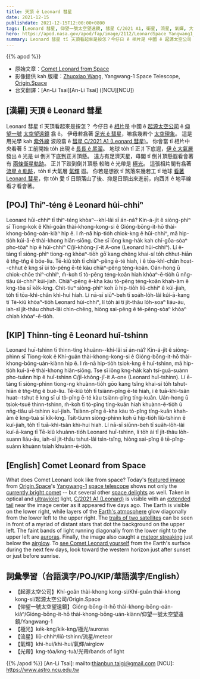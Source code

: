 ```yaml
---
title: 天頂 ê Leonard 彗星
date: 2021-12-15
publishdate: 2021-12-15T12:00:00+0800
tags: [Leonard 彗星, 仰望一號太空望遠鏡, 彗星 C/2021 A1, 衛星, 流星, 氣輝, 大氣層, 光學, 紫外線, 極光]
hero: https://apod.nasa.gov/apod/fap/image/2112/LeonardSpace_Yangwang1_960.jpg
summary: Leonard 彗星 tī 天頂看起來是按怎？今仔日 ê 相片是 中國 ê 起源太空公司 ê 仰望一號太空望遠鏡翕 ê。伊毋若翕著彗星，嘛翕幾若个太空現象。
---
```


{{% apod %}}

- 原始文章：[Comet Leonard from Space](https://apod.nasa.gov/apod/ap211215.html)
- 影像提供 kah 版權：[Zhuoxiao Wang](mailto:zhuoxiao@origin.space), Yangwang-1 Space Telescope, [Origin.Space](https://origin.space/)
- 台文翻譯：[An-Li Tsai][An-Li Tsai] ([NCU][NCU])

## [漢羅] 天頂 ê Leonard 彗星
Leonard 彗星 tī 天頂看起來是按怎？
今仔日 ê [相片][featured image]是 中國 ê [起源太空公司][Origin.Space] ê [仰望一號][Yangwang-1] [太空望遠鏡][space telescope] 翕 ê。
伊毋若翕著 [足光 ê 彗星][currently bright comet]，嘛翕幾若个 [太空現象][space delights]。
這是用光學 kah [紫外線][ultraviolet] 波段翕 ê [彗星 C/2021 A1 (Leonard 彗星)][C/2021 A1 (Leonard)]。
你會當 tī 相片中央看著 5 工前開始 to̍h 出現 ê [長長 ê 尾溜][extended tail t]。
地球 to̍h tī 正爿下底遐，[伊 ê 大氣層][Earth's atmosphere] 發出 ê 光是 ùi 倒爿下底到正爿頂懸。
遠方有足濟天星，毋閣 tī 倒爿頂懸遐看會著有 [兩條衛星軌跡][trails of two satellites]。
正爿下跤到倒爿頂懸 較暗 ê 光帶是 [極光][auroras]。
這張相片閣有翕著 [流星 ê 軌跡][meteor streaking t]，to̍h tī 大氣層 [氣輝][airglow] 遐。
你若是想欲 tī 煞落來幾若工 tī 地球 [看著 Leonard 彗星][see Comet Leonard yourself]，你 to̍h 愛 tī 日頭落山了後、抑是日頭出來進前，向西爿 ê 地平線看才看會著。

## [POJ] Thiⁿ-téng ê Leonard hūi-chhiⁿ
Leonard hūi-chhiⁿ tī thiⁿ-téng khòaⁿ--khí-lâi sī án-ná?
Kin-á-ji̍t ê siòng-phìⁿ sī Tiong-kok ê Khí-goân thài-khong-kong-si ê Gióng-bōng-it-hō thài-khong-bōng-oán-kiàⁿ hip ê.
I m̄-nā hip-tio̍h chiok-kng ê hūi-chhiⁿ, mā hip-tio̍h kúi-ā-ê thài-khong hiān-siōng.
Che sī iōng kng-ha̍k kah chí-gōa-sòaⁿ pho-tōaⁿ hip ê hūi-chhiⁿ C/jī-khòng-jī-it A-one (Leonard hūi-chhiⁿ).
Lí ē-tàng tī siòng-phìⁿ tiong-ng khòaⁿ-tio̍h gō͘ kang chêng khai-sí to̍h chhut-hiān ê tn̂g-tn̂g ê bóe-liu.
Tē-kiû to̍h tī chiàⁿ-pêng ē-té hiah, i ê tōa-khì-chân hoat--chhut ê kng sī ùi tò-pêng ē-té kàu chiàⁿ-pêng téng-koân.
Oán-hong ū chiok-chōe thiⁿ-chhiⁿ, m̄-koh tī tò-pêng téng-koân hiah khòaⁿ-ē-tio̍h ū nn̄g-tiâu ūi-chhiⁿ kúi-jiah.
Chiàⁿ-pêng ē-kha kàu tò-pêng téng-koân khah-àm ê kng-tòa sī ke̍k-kng.
Chit-tiuⁿ siòng-phìⁿ koh ū hip-tio̍h liû-chhiⁿ ê kúi-jiah, to̍h tī tōa-khì-chân khì-hui hiah.
Lí nā-sī siūⁿ-beh tī soa̍h-lo̍h-lâi kúi-ā-kang tī Tē-kiû khòaⁿ-tio̍h Leonard hūi-chhiⁿ, lí to̍h ài tī ji̍t-thâu lo̍h-soaⁿ liáu-āu, iah-sī ji̍t-thâu chhut-lâi chìn-chêng, hiòng sai-pêng ê tē-pêng-sòaⁿ khòaⁿ chiah khòaⁿ-ē-tio̍h.

## [KIP] Thinn-tíng ê Leonard huī-tshinn
Leonard huī-tshinn tī thinn-tíng khuànn--khí-lâi sī án-ná?
Kin-á-ji̍t ê siòng-phìnn sī Tiong-kok ê Khí-guân thài-khong-kong-si ê Gióng-bōng-it-hō thài-khong-bōng-uán-kiànn hip ê.
I m̄-nā hip-tio̍h tsiok-kng ê huī-tshinn, mā hip-tio̍h kuí-ā-ê thài-khong hiān-siōng.
Tse sī iōng kng-ha̍k kah tsí-guā-suànn pho-tuānn hip ê huī-tshinn C/jī-khòng-jī-it A-one (Leonard huī-tshinn).
Lí ē-tàng tī siòng-phìnn tiong-ng khuànn-tio̍h gōo kang tsîng khai-sí to̍h tshut-hiān ê tn̂g-tn̂g ê bué-liu.
Tē-kiû to̍h tī tsiànn-pîng ē-té hiah, i ê tuā-khì-tsân huat--tshut ê kng sī uì tò-pîng ē-té kàu tsiànn-pîng tíng-kuân.
Uán-hong ū tsiok-tsuē thinn-tshinn, m̄-koh tī tò-pîng tíng-kuân hiah khuànn-ē-tio̍h ū nn̄g-tiâu uī-tshinn kuí-jiah.
Tsiànn-pîng ē-kha kàu tò-pîng tíng-kuân khah-àm ê kng-tuà sī ki̍k-kng.
Tsit-tiunn siòng-phìnn koh ū hip-tio̍h liû-tshinn ê kuí-jiah, to̍h tī tuā-khì-tsân khì-hui hiah.
Lí nā-sī siūnn-beh tī sua̍h-lo̍h-lâi kuí-ā-kang tī Tē-kiû khuànn-tio̍h Leonard huī-tshinn, lí to̍h ài tī ji̍t-thâu lo̍h-suann liáu-āu, iah-sī ji̍t-thâu tshut-lâi tsìn-tsîng, hiòng sai-pîng ê tē-pîng-suànn khuànn tsiah khuànn-ē-tio̍h.

## [English] Comet Leonard from Space
What does Comet Leonard look like from space?
Today's [featured image][featured image] from [Origin.Space][Origin.Space]'s [Yangwang-1][Yangwang-1] [space telescope][space telescope] shows not only the [currently bright comet][currently bright comet] -- but several other [space delights][space delights] as well.
Taken in optical and [ultraviolet][ultraviolet] light, [C/2021 A1 (Leonard)][C/2021 A1 (Leonard)] is visible with an [extended tail][extended tail e] near the image center as it appeared five days ago.
The Earth is visible on the lower right, while layers of the [Earth's atmosphere][Earth's atmosphere] glow diagonally from the lower left to the upper right.
The [trails of two satellites][trails of two satellites] can be seen in front of a myriad of distant stars that dot the background on the upper left.
The faint bands of light running diagonally from the lower right to the upper left are [auroras][auroras].
Finally, the image also caught a [meteor streaking][meteor streaking e] just below the [airglow][airglow].
To [see Comet Leonard yourself][see Comet Leonard yourself] from the Earth's surface during the next few days, look toward the western horizon just after sunset or just before sunrise.

## 詞彙學習（台語漢字/POJ/KIP/華語漢字/English）
- 【起源太空公司】Khí-goân thài-khong kong-si/Khí-guân thài-khong kong-si/起源太空公司/Origin.Space
- 【仰望一號太空望遠鏡】Gióng-bōng-it-hō thài-khong-bōng-oán-kiàⁿ/Gióng-bōng-it-hō thài-khong-bōng-uán-kiànn/仰望一號太空望遠鏡/Yangwang-1
- 【極光】ke̍k-kng/ki̍k-kng/極光/auroras
- 【流星】liû-chhiⁿ/liû-tshinn/流星/meteor
- 【氣輝】khì-hui/khì-hui/氣輝/airglow
- 【光帶】kng-tòa/kng-tuà/光帶/bands of light

{{% /apod %}}
[An-Li Tsai]: mailto:thianbun.taigi@gmail.com
[NCU]: https://www.astro.ncu.edu.tw

[featured image]:https://youtu.be/2I6BoOZPf6E
[Origin.Space]:https://en.wikipedia.org/wiki/Origin_Space
[Yangwang-1]:https://space.skyrocket.de/doc_sdat/yangwang-1.htm
[space telescope]:https://www.space.com/chinese-satellite-watching-meteors-aurora
[currently bright comet]:http://www.aerith.net/comet/catalog/2021A1/2021A1.html
[space delights]:https://delavanlakesvet.com/images/uploads/general_images/smiling-cat-for-web.jpg
[ultraviolet]:https://science.nasa.gov/ems/10_ultravioletwaves
[C/2021 A1 (Leonard)]:https://en.wikipedia.org/wiki/C/2021_A1_(Leonard)
[extended tail e]:https://apod.nasa.gov/apod/ap211212.html
[extended tail t]:https://apod.tw/daily/20211212/
[Earth's atmosphere]:https://www.nasa.gov/mission_pages/sunearth/science/atmosphere-layers2.html
[trails of two satellites]:https://apod.nasa.gov/apod/ap191014.html
[auroras]:https://apod.nasa.gov/apod/ap051105.html
[meteor streaking e]:https://apod.nasa.gov/apod/ap210808.html
[meteor streaking t]:https://apod.tw/daily/20210808/
[airglow]:https://apod.nasa.gov/apod/ap180306.html
[see Comet Leonard yourself]:https://earthsky.org/astronomy-essentials/comet-leonard-might-become-2021s-brightest-2022/

